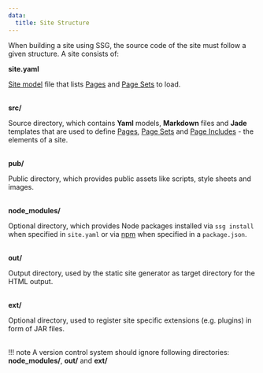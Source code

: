 ```yaml
---
data:
  title: Site Structure
---
```


When building a site using SSG, the source code of the site must follow a given structure. A site consists of:

**site.yaml**

[Site model](models/site) file that lists [Pages](models/page) and [Page Sets](models/page-set) to load. 
<br />
<br />

**src/**

Source directory, which contains **Yaml** models, **Markdown** files and **Jade** templates that are used to define [Pages](pages/models/page), [Page Sets](pages/models/page-set) and [Page Includes](pages/models/page-include) - the elements of a site.
<br />
<br />

**pub/**

Public directory, which provides public assets like scripts, style sheets and images.
<br />
<br />

**node_modules/**

Optional directory, which provides Node packages installed via `ssg install` when specified in `site.yaml` or via [npm](https://www.npmjs.com/) when specified in a `package.json`.
<br />
<br />

**out/**

Output directory, used by the static site generator as target directory for the HTML output.
<br />
<br />

**ext/**

Optional directory, used to register site specific extensions (e.g. plugins) in form of JAR files.
<br />
<br />

!!! note
    A version control system should ignore following directories: **node_modules/**, **out/** and **ext/**
